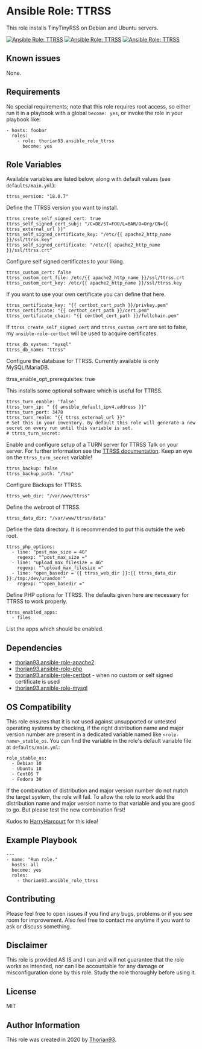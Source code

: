 # Ansible Role: TTRSS

This role installs TinyTinyRSS on Debian and Ubuntu servers.

[![Ansible Role: TTRSS](https://img.shields.io/ansible/role/55147?style=flat-square)](https://galaxy.ansible.com/thorian93/ttrss)
[![Ansible Role: TTRSS](https://img.shields.io/ansible/quality/55147?style=flat-square)](https://galaxy.ansible.com/thorian93/ttrss)
[![Ansible Role: TTRSS](https://img.shields.io/ansible/role/d/55147?style=flat-square)](https://galaxy.ansible.com/thorian93/ttrss)

## Known issues

None.

## Requirements

No special requirements; note that this role requires root access, so either run it in a playbook with a global `become: yes`, or invoke the role in your playbook like:

    - hosts: foobar
      roles:
        - role: thorian93.ansible_role_ttrss
          become: yes

## Role Variables

Available variables are listed below, along with default values (see `defaults/main.yml`):

    ttrss_version: "18.0.7"

Define the TTRSS version you want to install.

    ttrss_create_self_signed_cert: true
    ttrss_self_signed_cert_subj: "/C=DE/ST=FOO/L=BAR/O=Org/CN={{ ttrss_external_url }}"
    ttrss_self_signed_certificate_key: "/etc/{{ apache2_http_name }}/ssl/ttrss.key"
    ttrss_self_signed_certificate: "/etc/{{ apache2_http_name }}/ssl/ttrss.crt"

Configure self signed certificates to your liking.

    ttrss_custom_cert: false
    ttrss_custom_cert_file: /etc/{{ apache2_http_name }}/ssl/ttrss.crt
    ttrss_custom_cert_key: /etc/{{ apache2_http_name }}/ssl/ttrss.key

If you want to use your own certificate you can define that here.

    ttrss_certificate_key: "{{ certbot_cert_path }}/privkey.pem"
    ttrss_certificate: "{{ certbot_cert_path }}/cert.pem"
    ttrss_certificate_chain: "{{ certbot_cert_path }}/fullchain.pem"

If `ttrss_create_self_signed_cert` and `ttrss_custom_cert` are set to false, my `ansible-role-certbot` will be used to acquire certificates.

    ttrss_db_system: "mysql"
    ttrss_db_name: "ttrss"

Configure the database for TTRSS. Currently available is only MySQL/MariaDB.

  ttrss_enable_opt_prerequisites: true

This installs some optional software which is useful for TTRSS.

    ttrss_turn_enable: 'false'
    ttrss_turn_ip: " {{ ansible_default_ipv4.address }}"
    ttrss_turn_port: 3478
    ttrss_turn_realm: "{{ ttrss_external_url }}"
    # Set this in your inventory. By default this role will generate a new secret on every run until this variable is set.
    # ttrss_turn_secret:

Enable and configure setup of a TURN server for TTRSS Talk on your server. For further information see the [TTRSS documentation](https://ttrss-talk.readthedocs.io/en/latest/TURN). Keep an eye on the `ttrss_turn_secret` variable!

    ttrss_backup: false
    ttrss_backup_path: "/tmp"

Configure Backups for TTRSS.

    ttrss_web_dir: "/var/www/ttrss"

Define the webroot of TTRSS.

    ttrss_data_dir: "/var/www/ttrss/data"

Define the data directory. It is recommended to put this outside the web root.

    ttrss_php_options:
      - line: "post_max_size = 4G"
        regexp: "^post_max_size ="
      - line: "upload_max_filesize = 4G"
        regexp: "^upload_max_filesize ="
      - line: "open_basedir ='{{ ttrss_web_dir }}:{{ ttrss_data_dir }}:/tmp:/dev/urandom'"
        regexp: "^open_basedir ="

Define PHP options for TTRSS. The defaults given here are necessary for TTRSS to work properly.

    ttrss_enabled_apps:
      - files

List the apps which should be enabled.

## Dependencies

  - [thorian93.ansible-role-apache2](https://galaxy.ansible.com/thorian93/apache2)
  - [thorian93.ansible-role-php](https://galaxy.ansible.com/thorian93/ansible_role_ttrss)
  - [thorian93.ansible-role-certbot](https://galaxy.ansible.com/thorian93/certbot) - when no custom or self signed certificate is used
  - [thorian93.ansible-role-mysql](https://galaxy.ansible.com/thorian93/mysql)

## OS Compatibility

This role ensures that it is not used against unsupported or untested operating systems by checking, if the right distribution name and major version number are present in a dedicated variable named like `<role-name>_stable_os`. You can find the variable in the role's default variable file at `defaults/main.yml`:

    role_stable_os:
      - Debian 10
      - Ubuntu 18
      - CentOS 7
      - Fedora 30

If the combination of distribution and major version number do not match the target system, the role will fail. To allow the role to work add the distribution name and major version name to that variable and you are good to go. But please test the new combination first!

Kudos to [HarryHarcourt](https://github.com/HarryHarcourt) for this idea!

## Example Playbook

    ---
    - name: "Run role."
      hosts: all
      become: yes
      roles:
        - thorian93.ansible_role_ttrss

## Contributing

Please feel free to open issues if you find any bugs, problems or if you see room for improvement. Also feel free to contact me anytime if you want to ask or discuss something.

## Disclaimer

This role is provided AS IS and I can and will not guarantee that the role works as intended, nor can I be accountable for any damage or misconfiguration done by this role. Study the role thoroughly before using it.

## License

MIT

## Author Information

This role was created in 2020 by [Thorian93](http://thorian93.de/).
